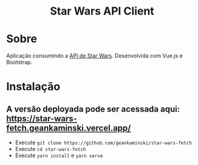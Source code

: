 <p><h1 align="center">Star Wars API Client</h1></p>

# Sobre #

Aplicação consumindo a [API de Star Wars](https://swapi.dev). Desenvolvida com Vue.js e Bootstrap.

# Instalação #
## A versão deployada pode ser acessada aqui: https://star-wars-fetch.geankaminski.vercel.app/ ##

- Execute ```git clone https://github.com/geankaminski/star-wars-fetch```
- Execute ```cd star-wars-fetch```
- Execute  ```yarn install``` e ```yarn serve```



